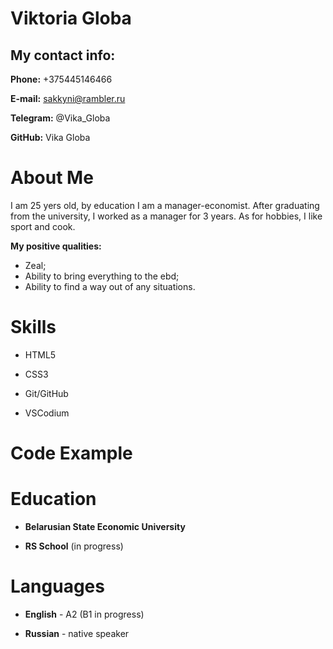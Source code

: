 Viktoria Globa
================
My contact info:
-----------------
**Phone:** +375445146466

**E-mail:** sakkyni@rambler.ru

**Telegram:** @Vika_Globa

**GitHub:** Vika Globa


About Me
=============
I am 25 yers old, by education I am a manager-economist. After graduating from the university, I worked as a manager for 3 years. As for hobbies, I like sport and cook.

**My positive qualities:**
* Zeal;
* Ability to bring everything to the ebd;
* Ability to find a way out of any situations.

Skills
==============
* HTML5

* CSS3

* Git/GitHub

* VSCodium

Code Example
==============


Education
=========
* **Belarusian State Economic University**

* **RS School** (in progress)

Languages
==========
* **English** - A2 (B1 in progress)

* **Russian** - native speaker

